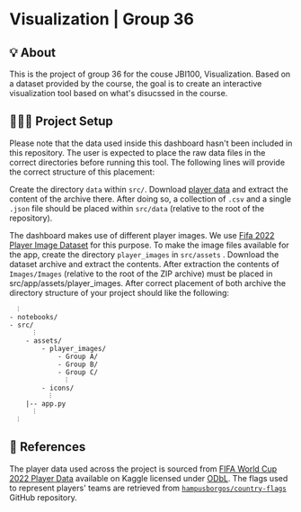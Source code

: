 # Visualization | Group 36

## 💡 About

This is the project of group 36 for the couse JBI100, Visualization. Based on a dataset provided by the course, the goal
is to create an interactive visualization tool based on what's disucssed in the course.

## 🧑🏽‍💻 Project Setup

Please note that the data used inside this dashboard hasn't been included in this repository. The user is expected to
place the raw data files in the correct directories before running this tool. The following lines will provide the
correct structure of this placement:

Create the directory `data` within `src/`.
Download [player data](https://www.kaggle.com/datasets/swaptr/fifa-world-cup-2022-player-data) and extract the content
of the archive there.
After doing so, a collection of `.csv` and a single `.json` file should be placed within `src/data` (relative to the
root of the repository).

The dashboard makes use of different player images. We
use [Fifa 2022 Player Image Dataset](https://www.kaggle.com/datasets/soumendraprasad/fifa-2022-all-players-image-dataset)
for this purpose.
To make the image files available for the app, create the directory `player_images` in `src/assets` .
Download the dataset archive and extract the contents. After extraction the contents of `Images/Images` (relative to the
root of the ZIP archive) must be placed in src/app/assets/player_images.
After correct placement of both archive the directory structure of your project should like the following:

````
  ⫶
- notebooks/
- src/
      ⫶
    - assets/
        - player_images/
            - Group A/
            - Group B/
            - Group C/
              ⫶
        - icons/
          ⫶
    |-- app.py
      ⫶
  ⫶

````

## 📝 References

The player data used across the project is sourced
from [FIFA World Cup 2022 Player Data](https://www.kaggle.com/datasets/swaptr/fifa-world-cup-2022-player-data) available
on Kaggle licensed under [ODbL](https://opendatacommons.org/licenses/odbl/1-0/).
The flags used to represent players' teams are retrieved
from [`hampusborgos/country-flags`](https://github.com/hampusborgos/country-flags) GitHub repository.
